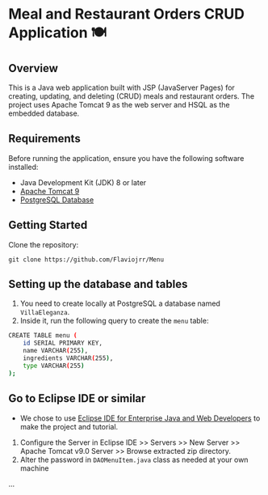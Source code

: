 # Meal and Restaurant Orders CRUD Application 🍽️

## Overview
This is a Java web application built with JSP (JavaServer Pages) for creating, updating, and deleting (CRUD) meals and restaurant orders. The project uses Apache Tomcat 9 as the web server and HSQL as the embedded database.

## Requirements
Before running the application, ensure you have the following software installed:

* Java Development Kit (JDK) 8 or later
* <a href="https://tomcat.apache.org/download-90.cgi">Apache Tomcat 9</a>
* <a href="https://www.enterprisedb.com/downloads/postgres-postgresql-downloads"> PostgreSQL Database</a>
  
## Getting Started

Clone the repository:

```
git clone https://github.com/Flaviojrr/Menu
```

## Setting up the database and tables

1. You need to create locally at PostgreSQL a database named `VillaEleganza`.
2. Inside it, run the following query to create the `menu` table: 

```bash
CREATE TABLE menu (
    id SERIAL PRIMARY KEY,
    name VARCHAR(255),
    ingredients VARCHAR(255),
    type VARCHAR(255)
);
```

## Go to Eclipse IDE or similar

* We chose to use <a href="https://www.eclipse.org/downloads/packages/release/2023-09/r/eclipse-ide-enterprise-java-and-web-developers">Eclipse IDE for Enterprise Java and Web Developers</a> to make the project and tutorial.

1. Configure the Server in Eclipse IDE >> Servers >> New Server >> Apache Tomcat v9.0 Server >> Browse extracted zip directory. 
2. Alter the password in `DAOMenuItem.java` class as needed at your own machine 

...
